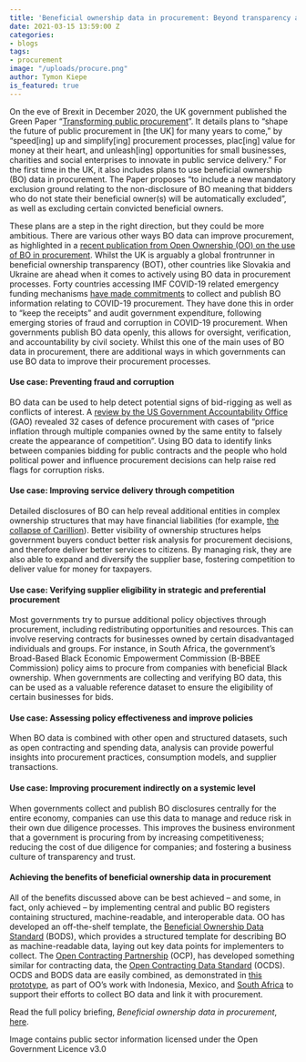 ```yaml
---
title: 'Beneficial ownership data in procurement: Beyond transparency and accountability'
date: 2021-03-15 13:59:00 Z
categories:
- blogs
tags:
- procurement
image: "/uploads/procure.png"
author: Tymon Kiepe
is_featured: true
---
```


On the eve of Brexit in December 2020, the UK government published the Green Paper “[Transforming public procurement](https://www.gov.uk/government/consultations/green-paper-transforming-public-procurement)”. It details plans to “shape the future of public procurement in [the UK] for many years to come,” by “speed[ing] up and simplify[ing] procurement processes, plac[ing] value for money at their heart, and unleash[ing] opportunities for small businesses, charities and social enterprises to innovate in public service delivery.” For the first time in the UK, it also includes plans to use beneficial ownership (BO) data in procurement. The Paper proposes “to include a new mandatory exclusion ground relating to the non-disclosure of BO meaning that bidders who do not state their beneficial owner(s) will be automatically excluded”, as well as excluding certain convicted beneficial owners.

These plans are a step in the right direction, but they could be more ambitious. There are various other ways BO data can improve procurement, as highlighted in a [recent publication from Open Ownership (OO) on the use of BO in procurement](https://www.openownership.org/uploads/OO%20BO%20Data%20in%20Procurement.pdf). Whilst the UK is arguably a global frontrunner in beneficial ownership transparency (BOT), other countries like Slovakia and Ukraine are ahead when it comes to actively using BO data in procurement processes. Forty countries accessing IMF COVID-19 related emergency funding mechanisms [have made commitments](https://www.transparency.org/en/imf-tracker) to collect and publish BO information relating to COVID-19 procurement. They have done this in order to “keep the receipts” and audit government expenditure, following emerging stories of fraud and corruption in COVID-19 procurement. When governments publish BO data openly, this allows for oversight, verification, and accountability by civil society. Whilst this one of the main uses of BO data in procurement, there are additional ways in which governments can use BO data to improve their procurement processes.


#### Use case: Preventing fraud and corruption

BO data can be used to help detect potential signs of bid-rigging as well as conflicts of interest. A [review by the US Government Accountability Office](https://www.gao.gov/assets/710/702890.pdf) (GAO) revealed 32 cases of defence procurement with cases of “price inflation through multiple companies owned by the same entity to falsely create the appearance of competition”. Using BO data to identify links between companies bidding for public contracts and the people who hold political power and influence procurement decisions can help raise red flags for corruption risks.


#### Use case: Improving service delivery through competition

Detailed disclosures of BO can help reveal additional entities in complex ownership structures that may have financial liabilities (for example, [the collapse of Carillion](https://news.sky.com/story/revealed-carillion-collapsed-with-5bn-of-financial-liabilities-11213303)). Better visibility of ownership structures helps government buyers conduct better risk analysis for procurement decisions, and therefore deliver better services to citizens. By managing risk, they are also able to expand and diversify the supplier base, fostering competition to deliver value for money for taxpayers.


#### Use case: Verifying supplier eligibility in strategic and preferential procurement

Most governments try to pursue additional policy objectives through procurement, including redistributing opportunities and resources. This can involve reserving contracts for businesses owned by certain disadvantaged individuals and groups. For instance, in South Africa, the government’s Broad-Based Black Economic Empowerment Commission (B-BBEE Commission) policy aims to procure from companies with beneficial Black ownership. When governments are collecting and verifying BO data, this can be used as a valuable reference dataset to ensure the eligibility of certain businesses for bids.


#### Use case: Assessing policy effectiveness and improve policies

When BO data is combined with other open and structured datasets, such as open contracting and spending data, analysis can provide powerful insights into procurement practices, consumption models, and supplier transactions.


#### Use case: Improving procurement indirectly on a systemic level

When governments collect and publish BO disclosures centrally for the entire economy, companies can use this data to manage and reduce risk in their own due diligence processes. This improves the business environment that a government is procuring from by increasing competitiveness; reducing the cost of due diligence for companies; and fostering a business culture of transparency and trust.


#### Achieving the benefits of beneficial ownership data in procurement 

All of the benefits discussed above can be best achieved – and some, in fact, only achieved – by implementing central and public BO registers containing structured, machine-readable, and interoperable data. OO has developed an off-the-shelf template, the [Beneficial Ownership Data Standard](https://standard.openownership.org/) (BODS), which provides a structured template for describing BO as machine-readable data, laying out key data points for implementers to collect. The [Open Contracting Partnership](https://www.open-contracting.org/) (OCP), has developed something similar for contracting data, the [Open Contracting Data Standard](https://www.open-contracting.org/data-standard) (OCDS). OCDS and BODS data are easily combined, as demonstrated in [this prototype](https://www.openownership.org/blogs/tps-prototyping/), as part of OO’s work with Indonesia, Mexico, and [South Africa](https://www.openownership.org/blogs/beneficial-ownership-transparency-transforming-public-procurement-in-south-africa/) to support their efforts to collect BO data and link it with procurement.

Read the full policy briefing, _Beneficial ownership data in procurement_, [here](https://www.openownership.org/uploads/OO%20BO%20Data%20in%20Procurement.pdf).

Image contains public sector information licensed under the Open Government Licence v3.0

